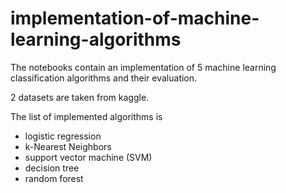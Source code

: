 # implementation-of-machine-learning-algorithms

The notebooks contain an implementation of 5 machine learning classification algorithms and their evaluation.

2 datasets are taken from kaggle.

The list of implemented algorithms is
- logistic regression
- k-Nearest Neighbors
- support vector machine (SVM)
- decision tree
- random forest
